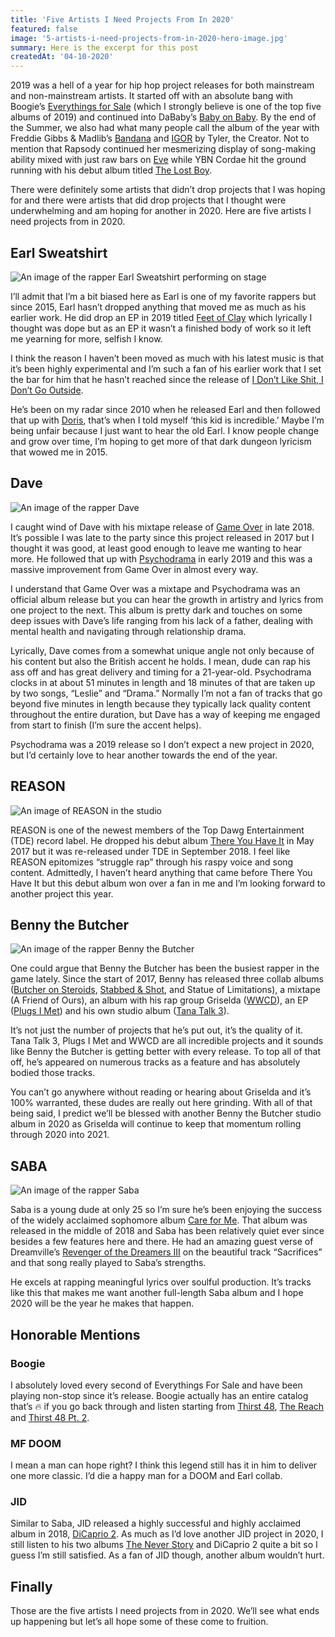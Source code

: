 ```yaml
---
title: 'Five Artists I Need Projects From In 2020'
featured: false
image: '5-artists-i-need-projects-from-in-2020-hero-image.jpg'
summary: Here is the excerpt for this post
createdAt: '04-10-2020'
---
```


2019 was a hell of a year for hip hop project releases for both mainstream and non-mainstream artists. It started off with an absolute bang with Boogie’s [Everythings for Sale](https://open.spotify.com/album/14drLk9rMpA7GPk1MRvRE5?si=CMiprZ74Rqu2tA4By5srIQ&nd=1) (which I strongly believe is one of the top five albums of 2019) and continued into DaBaby’s [Baby on Baby](https://open.spotify.com/album/0O1PJ0t69iTO5yWrIeIga0?si=sjdMujkFTQ2Y3HPBtfpCtA&nd=1). By the end of the Summer, we also had what many people call the album of the year with Freddie Gibbs & Madlib’s [Bandana](https://open.spotify.com/album/31KbO7WnDp2AjPdmRTJzdf?si=AdLcywjsTyW8D7mRpsG3sw&nd=1) and [IGOR](https://open.spotify.com/album/5zi7WsKlIiUXv09tbGLKsE?si=FgFrqDxuSGivqY1jq1kyXA&nd=1) by Tyler, the Creator. Not to mention that Rapsody continued her mesmerizing display of song-making ability mixed with just raw bars on [Eve](https://open.spotify.com/album/4W5qCJNSN3oNHB986TdO9S?si=Ar1ETaDET1KJcC7e3_bglQ&nd=1) while YBN Cordae hit the ground running with his debut album titled [The Lost Boy](https://open.spotify.com/album/6Pb7PMZtW0fuEM1lCGvCDu?si=WUwK6KnHRqWWLPIODaaEIA&nd=1).

There were definitely some artists that didn’t drop projects that I was hoping for and there were artists that did drop projects that I thought were underwhelming and am hoping for another in 2020. Here are five artists I need projects from in 2020.

## Earl Sweatshirt

![An image of the rapper Earl Sweatshirt performing on stage](/images/earl-sweatshirt-image.jpg)

I’ll admit that I’m a bit biased here as Earl is one of my favorite rappers but since 2015, Earl hasn’t dropped anything that moved me as much as his earlier work. He did drop an EP in 2019 titled [Feet of Clay](https://open.spotify.com/album/0N0EFoE8csbKxl5lxT1ylm?si=W9irbo5LQUWkyQ38w3wwKw&nd=1) which lyrically I thought was dope but as an EP it wasn’t a finished body of work so it left me yearning for more, selfish I know.

I think the reason I haven’t been moved as much with his latest music is that it’s been highly experimental and I’m such a fan of his earlier work that I set the bar for him that he hasn’t reached since the release of [I Don’t Like Shit, I Don’t Go Outside](https://open.spotify.com/album/3wUv2IjD5hPrqlPakpczQa?autoplay=true).

He’s been on my radar since 2010 when he released Earl and then followed that up with [Doris](https://open.spotify.com/album/5vRfIDOPJHy3W2wHWbzLlE?si=74S94H0kTQq_XA72CXXqwg&nd=1), that’s when I told myself ‘this kid is incredible.’ Maybe I’m being unfair because I just want to hear the old Earl. I know people change and grow over time, I’m hoping to get more of that dark dungeon lyricism that wowed me in 2015.

## Dave

![An image of the rapper Dave](/images/dave-image.jpg)

I caught wind of Dave with his mixtape release of [Game Over](https://open.spotify.com/album/5QsGJ1tErNh5aWxowJojom?si=xijgNFX6QDqLNZQz_bFKdg&nd=1) in late 2018. It’s possible I was late to the party since this project released in 2017 but I thought it was good, at least good enough to leave me wanting to hear more. He followed that up with [Psychodrama](/reviews/dave-psychodrama) in early 2019 and this was a massive improvement from Game Over in almost every way.

I understand that Game Over was a mixtape and Psychodrama was an official album release but you can hear the growth in artistry and lyrics from one project to the next. This album is pretty dark and touches on some deep issues with Dave’s life ranging from his lack of a father, dealing with mental health and navigating through relationship drama.

Lyrically, Dave comes from a somewhat unique angle not only because of his content but also the British accent he holds. I mean, dude can rap his ass off and has great delivery and timing for a 21-year-old. Psychodrama clocks in at about 51 minutes in length and 18 minutes of that are taken up by two songs, “Leslie” and “Drama.” Normally I’m not a fan of tracks that go beyond five minutes in length because they typically lack quality content throughout the entire duration, but Dave has a way of keeping me engaged from start to finish (I’m sure the accent helps).

Psychodrama was a 2019 release so I don’t expect a new project in 2020, but I’d certainly love to hear another towards the end of the year.

## REASON

![An image of REASON in the studio](/images/reason-image.jpg)

REASON is one of the newest members of the Top Dawg Entertainment (TDE) record label. He dropped his debut album [There You Have It](https://open.spotify.com/album/6gOXTTcyrdx2B0zywrURX8?si=SBiy3O10SPO7cjX-wATrzw&nd=1) in May 2017 but it was re-released under TDE in September 2018. I feel like REASON epitomizes “struggle rap” through his raspy voice and song content. Admittedly, I haven’t heard anything that came before There You Have It but this debut album won over a fan in me and I’m looking forward to another project this year.

## Benny the Butcher

![An image of the rapper Benny the Butcher](/images/benny-the-butcher-image.jpg)

One could argue that Benny the Butcher has been the busiest rapper in the game lately. Since the start of 2017, Benny has released three collab albums ([Butcher on Steroids](https://open.spotify.com/album/67AUlGBCiZACO0eBVtEwys?si=QFwnBqlSRI-L9wnBHQ-G1w&nd=1), [Stabbed & Shot](https://open.spotify.com/album/5RvhL6DMQKD2ikhVpepry8?si=xruwlKKJT0K3MDH2aoo7ow&nd=1), and Statue of Limitations), a mixtape (A Friend of Ours), an album with his rap group Griselda ([WWCD](https://open.spotify.com/album/13PxecK9Bart7ir6STafXP?si=iDQNtcgIRhSWdlxQOWs25A&nd=1)), an EP ([Plugs I Met](https://open.spotify.com/album/5So31JibrTO74WvuCozsAb?si=7GF7OhwPTfWOq5WCftnxtQ&nd=1)) and his own studio album ([Tana Talk 3](https://open.spotify.com/album/5OsHMGOg6lRV9REoVxbcWA?si=fbrgPLTESgOgWhqUHYZuVw&nd=1)).

It’s not just the number of projects that he’s put out, it’s the quality of it. Tana Talk 3, Plugs I Met and WWCD are all incredible projects and it sounds like Benny the Butcher is getting better with every release. To top all of that off, he’s appeared on numerous tracks as a feature and has absolutely bodied those tracks.

You can’t go anywhere without reading or hearing about Griselda and it’s 100% warranted, these dudes are really out here grinding. With all of that being said, I predict we’ll be blessed with another Benny the Butcher studio album in 2020 as Griselda will continue to keep that momentum rolling through 2020 into 2021.

## SABA

![An image of the rapper Saba](/images/saba-image.jpg)

Saba is a young dude at only 25 so I’m sure he’s been enjoying the success of the widely acclaimed sophomore album [Care for Me](https://open.spotify.com/album/6Te111t5gDZ7W94myHRqUt?si=exMB8c0TTzakM0lxXs4SbA&nd=1). That album was released in the middle of 2018 and Saba has been relatively quiet ever since besides a few features here and there. He had an amazing guest verse of Dreamville’s [Revenger of the Dreamers III](https://www.youtube.com/watch?v=ANzgMYgoJsA) on the beautiful track “Sacrifices” and that song really played to Saba’s strengths.

He excels at rapping meaningful lyrics over soulful production. It’s tracks like this that makes me want another full-length Saba album and I hope 2020 will be the year he makes that happen.

## Honorable Mentions

### Boogie

I absolutely loved every second of Everythings For Sale and have been playing non-stop since it’s release. Boogie actually has an entire catalog that’s 🔥 if you go back through and listen starting from [Thirst 48](https://open.spotify.com/album/51jPQOevWDUn4INtOQMGoM?si=FfC5hHYHRRS9w0SwKVaBSQ&nd=1), [The Reach](https://open.spotify.com/album/4c0nZDOy3moSHHa9dLZWV1?si=OR6e4OnBTpqjicse5xRoTA&nd=1) and [Thirst 48 Pt. 2](https://open.spotify.com/album/5mvSDnz2P0FOn19jMvlr5q?si=zk8yE43RRoSxLVTKeyvX7w&nd=1).

### MF DOOM

I mean a man can hope right? I think this legend still has it in him to deliver one more classic. I’d die a happy man for a DOOM and Earl collab.

### JID

Similar to Saba, JID released a highly successful and highly acclaimed album in 2018, [DiCaprio 2](https://open.spotify.com/album/2oI6gtIXrvNiL2VEMmj5kY?si=YiK21-JeSuWrEwAzadjejQ&nd=1). As much as I’d love another JID project in 2020, I still listen to his two albums [The Never Story](https://open.spotify.com/album/1gPqbxhs90kppgOVxGOPzd?si=NCYokP3OQoqrsCahtMVDZw&nd=1) and DiCaprio 2 quite a bit so I guess I’m still satisfied. As a fan of JID though, another album wouldn’t hurt.

## Finally

Those are the five artists I need projects from in 2020. We’ll see what ends up happening but let’s all hope some of these come to fruition.
